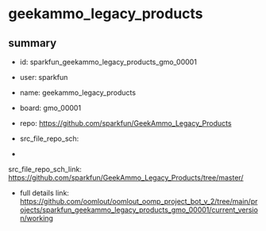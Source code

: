 # geekammo_legacy_products
 
## summary 
* id: sparkfun_geekammo_legacy_products_gmo_00001
* user: sparkfun
* name: geekammo_legacy_products
* board: gmo_00001
* repo: https://github.com/sparkfun/GeekAmmo_Legacy_Products



* src_file_repo_sch: 
*
 src_file_repo_sch_link: https://github.com/sparkfun/GeekAmmo_Legacy_Products/tree/master/
* full details link: https://github.com/oomlout/oomlout_oomp_project_bot_v_2/tree/main/projects/sparkfun_geekammo_legacy_products_gmo_00001/current_version/working  






